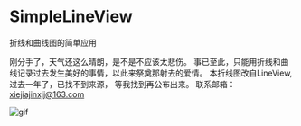 # SimpleLineView
折线和曲线图的简单应用



刚分手了，天气还这么晴朗，是不是不应该太悲伤。 事已至此，只能用折线和曲线记录过去发生美好的事情，以此来祭奠那射去的爱情。
本折线图改自LineView,过去一年了，已找不到来源， 等我找到再公布出来。 联系邮箱：xiejiajinxjj@163.com



![gif](https://github.com/xiejiajin/SimpleLineView/blob/master/xiaoguo2.gif)  

